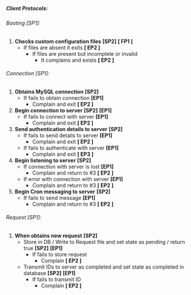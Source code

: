 ##### Client Protocols:
###### Booting [SP1]:
1. __Checks custom configuration files__ __[SP2]__ __[ FP1 ]__
    * If files are absent it exits __[ EP2 ]__
      * If files are present but incomplete or invalid
        * It complains and exists  __[ EP2 ]__

###### Connection [SP1]:
1. __Obtains MySQL connection__ __[SP2]__
    * If fails to obtain connection __[EP1]__
      * Complain and exit __[ EP2 ]__
2. __Begin connection to server__ __[SP2]__ __[EP1]__
    * If fails to connect with server __[EP1]__
      * Complain and exit __[ EP2 ]__
3. __Send authentication details to server__ __[SP2]__
    * If fails to send details to server __[EP1]__
      * Complain and exit __[ EP2 ]__
     * If fails to authenticate with server __[EP1]__
       * Complain and exit __[ EP3 ]__
4. __Begin listening to server__ __[SP2]__
    * If connection with server is lost __[EP1]__
      * Complain and return to #3 __[ EP2 ]__
    * If error with connection with server __[EP1]__
      * Complain and return to #3 __[ EP2 ]__
5. __Begin Cron messaging to server__ __[SP2]__
    * If fails to send message __[EP1]__
      * Complain and return to #3 __[ EP2 ]__

###### Request [SP1]:
1. __When obtains new request__ __[SP2]__
    * Store in DB / Write to Request file and set state as pending / return true __[SP2]__ __[EP1]__
      * If fails to store request
        * Complain __[ EP2 ]__
     * Transmit IDs to server as completed and set state as completed in database __[SP2]__ __[EP1]__
       * If fails to transmit ID
         * Complain __[ EP2 ]__
